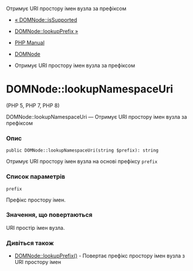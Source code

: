 Отримує URI простору імен вузла за префіксом

-   [« DOMNode::isSupported](domnode.issupported.html)
    
-   [DOMNode::lookupPrefix »](domnode.lookupprefix.html)
    
-   [PHP Manual](index.html)
    
-   [DOMNode](class.domnode.html)
    
-   Отримує URI простору імен вузла за префіксом
    

# DOMNode::lookupNamespaceUri

(PHP 5, PHP 7, PHP 8)

DOMNode::lookupNamespaceUri — Отримує URI простору імен вузла за префіксом

### Опис

```methodsynopsis
public DOMNode::lookupNamespaceUri(string $prefix): string
```

Отримує URI простору імен вузла на основі префіксу `prefix`

### Список параметрів

`prefix`

Префікс простору імен.

### Значення, що повертаються

URI простір імен вузла.

### Дивіться також

-   [DOMNode::lookupPrefix()](domnode.lookupprefix.html) - Повертає префікс простору імен вузла з URI простору імен